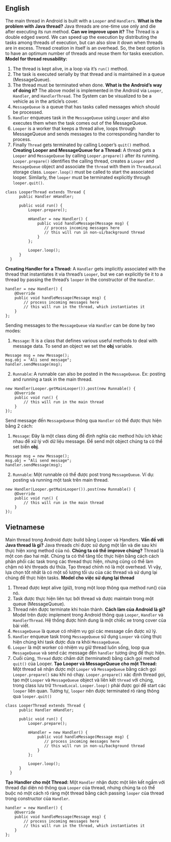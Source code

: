 ## English
The main thread in Android is built with a `Looper` and `Handlers`.
**What is the problem with Java thread?**
Java threads are one-time use only and die after executing its run method.
**Can we improve upon it?**
The Thread is a double edged sword. We can speed up the execution by distributing the tasks among threads of execution, but can also slow it down when threads are in excess. Thread creation in itself is an overhead. So, the best option is to have an optimum number of threads and reuse them for tasks execution.
**Model for thread reusability:**
1. The thread is kept alive, in a loop via it’s `run()` method.
2. The task is executed serially by that thread and is maintained in a queue (MessageQueue).
3. The thread must be terminated when done.
**What is the Android’s way of doing it?**
The above model is implemented in the Android via `Looper`, `Handler`, and `HandlerThread`. The System can be visualized to be a vehicle as in the article’s cover.
1. `MessageQueue` is a queue that has tasks called messages which should be processed.
2. `Handler` enqueues task in the `MessageQueue` using `Looper` and also executes them when the task comes out of the MessageQueue.
3. `Looper` is a worker that keeps a thread alive, loops through MessageQueue and sends messages to the corresponding handler to process.
4. Finally `Thread` gets terminated by calling Looper’s `quit()` method.
**Creating Looper and MessageQueue for a Thread:**
A thread gets a `Looper` and `MessageQueue` by calling `Looper.prepare()` after its running. `Looper.prepare()` identifies the calling thread, creates a `Looper` and `MessageQueue` object and associate the `thread` with them in `ThreadLocal` storage class. `Looper.loop()` must be called to start the associated looper. Similarly, the `looper` must be terminated explicitly through `looper.quit()`.
```
class LooperThread extends Thread {
      public Handler mHandler; 
 
      public void run() { 
          Looper.prepare();
 
          mHandler = new Handler() { 
              public void handleMessage(Message msg) { 
                 // process incoming messages here
                 // this will run in non-ui/background thread
              } 
          }; 
 
          Looper.loop();
      } 
  }
```
**Creating Handler for a Thread:**
A `Handler` gets implicitly associated with the thread that instantiates it via thread’s `Looper`, but we can explicitly tie it to a thread by passing the thread’s `looper` in the constructor of the `Handler`.
```
handler = new Handler() {
    @Override
    public void handleMessage(Message msg) {
        // process incoming messages here
        // this will run in the thread, which instantiates it
    }
};
```
Sending messages to the `MessageQueue` via `Handler` can be done by two modes:
1. `Message`: It is a class that defines various useful methods to deal with message data. To send an object we set the **obj** variable.
```
Message msg = new Message();
msg.obj = "Ali send message";
handler.sendMessage(msg);
```
2. `Runnable`: A runnable can also be posted in the `MessageQueue`. Ex: posting and running a task in the main thread.
```
new Handler(Looper.getMainLooper()).post(new Runnable() {
    @Override
    public void run() {
        // this will run in the main thread
    }
});
```

Send message đến `MessageQueue` thông qua `Handler` có thể được thực hiện bằng 2 cách:
1. `Message`: Đây là một class dùng để định nghĩa các method hữu ích khác nhau để xử lý với dữ liệu message. Để send một object chúng ta có thể set biến **obj**.
```
Message msg = new Message();
msg.obj = "Ali send message";
handler.sendMessage(msg);
```
2. `Runnable`: Một runnable có thể được post trong `MessageQueue`. Ví dụ: posting và running một task trên main thread.
```
new Handler(Looper.getMainLooper()).post(new Runnable() {
    @Override
    public void run() {
        // this will run in the main thread
    }
});
```


## Vietnamese
Main thread trong Android được build bằng Looper và Handlers.
**Vấn đề với Java thread là gì?**
Java threads chỉ được sử dụng một lần và die sau khi thực hiện xong method của nó.
**Chúng ta có thể improve chúng?**
Thread là một con dao hai mặt. Chúng ta có thể tăng tốc thực hiện bằng cách cách phân phối các task trong các thread thực hiện, nhưng cũng có thể làm chậm nó khi threads dư thừa. Tạo thread chính nó là một overhead. Vì vậy, lựa chọn tốt nhất là có một số lượng tối ưu của các thread và sử dụng lại chúng để thực hiện tasks.
**Model cho việc sử dụng lại thread**
1. Thread được kept alive (giữ), trong một loop thông qua method run() của nó.
2. Task được thực hiện liên tục bởi thread và được maintain trong một queue (MessageQueue).
3. Thread nên được terminate khi hoàn thành.
**Cách làm của Android là gì?**
Model trên được implement trong Android thông qua `Looper`, `Handler` và `HandlerThread`. Hệ thống được hình dung là một chiếc xe trong cover của bài viết.
1. `MessageQueue` là queue có nhiệm vụ gọi các message cần được xử lý.
2. `Handler` enqueue task trong `MessageQueue` sử dụng `Looper` và cũng thực hiện chúng khi task được đưa ra khỏi `MessageQueue`.
3. `Looper` là một worker có nhiệm vụ giữ thread luôn sống, loop qua `MessageQueue` và send các message đến `handler` tương ứng để thực hiện.
4. Cuối cùng, `Thread` được chấm dứt (terminated) bằng cách gọi method `quit()` của Looper.
**Tạo Looper và MessageQueue cho một Thread:**
Một thread sẽ nhận được một `Looper` và `MessageQueue` bằng cách gọi `Looper.prepare()` sau khi nó chạy. `Looper.prepare()` xác định thread gọi, tạo một `Looper` và `MessageQueue` object và liên kết `thread` với chúng, trong class lưu trữ `ThreadLocal`. `Looper.loop()` phải được gọi để start các `looper` liên quan. Tương tự, `looper` nên được terminated rõ ràng thông qua `looper.quit()`
```
class LooperThread extends Thread {
      public Handler mHandler; 
 
      public void run() { 
          Looper.prepare();
 
          mHandler = new Handler() { 
              public void handleMessage(Message msg) { 
                 // process incoming messages here
                 // this will run in non-ui/background thread
              } 
          }; 
 
          Looper.loop();
      } 
  }
```
**Tạo Handler cho một Thread:**
Một `Handler` nhận được một liên kết ngầm với thread đại diện nó thông qua `Looper` của thread, nhưng chúng ta có thể buộc nó một cách rõ ràng một thread bằng cách passing `looper` của thread trong constructor của `Handler`.
```
handler = new Handler() {
    @Override
    public void handleMessage(Message msg) {
        // process incoming messages here
        // this will run in the thread, which instantiates it
    }
};
```

